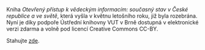 
Kniha *Otevřený přístup k vědeckým informacím: současný stav v České republice a
ve světě*, která vyšla v květnu letošního roku, již byla rozebrána. Nyní je díky
podpoře Ústřední knihovny VUT v Brně dostupná v elektronické verzi zdarma a
volně pod licencí Creative Commons CC-BY.

Stahujte [zde](https://dspace.vutbr.cz/handle/11012/61751).

